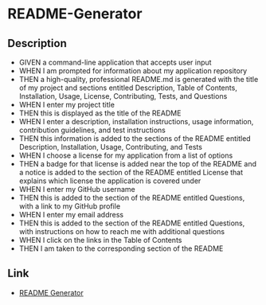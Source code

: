 # README-Generator

## Description
* GIVEN a command-line application that accepts user input
* WHEN I am prompted for information about my application repository
* THEN a high-quality, professional README.md is generated with the title of my project and sections entitled Description, Table of Contents, Installation, Usage, License, Contributing, Tests, and Questions
* WHEN I enter my project title
* THEN this is displayed as the title of the README
* WHEN I enter a description, installation instructions, usage information, contribution guidelines, and test instructions
* THEN this information is added to the sections of the README entitled Description, Installation, Usage, Contributing, and Tests
* WHEN I choose a license for my application from a list of options
* THEN a badge for that license is added near the top of the README and a notice is added to the section of the README entitled License that explains which license the application is covered under
* WHEN I enter my GitHub username
* THEN this is added to the section of the README entitled Questions, with a link to my GitHub profile
* WHEN I enter my email address
* THEN this is added to the section of the README entitled Questions, with instructions on how to reach me with additional questions
* WHEN I click on the links in the Table of Contents
* THEN I am taken to the corresponding section of the README


## Link
* [README Generator](https://73gs514.github.io/README-Generator/)

